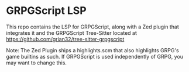 # GRPGScript LSP

This repo contains the LSP for GRPGScript, along with a Zed plugin that integrates it and the GRPGScript Tree-Sitter located at https://github.com/grian32/tree-sitter-grpgscript

Note: The Zed Plugin ships a highlights.scm that also highlights GRPG's game builtins as such. If GRPGScript is used independently of GRPG, you may want to change this.